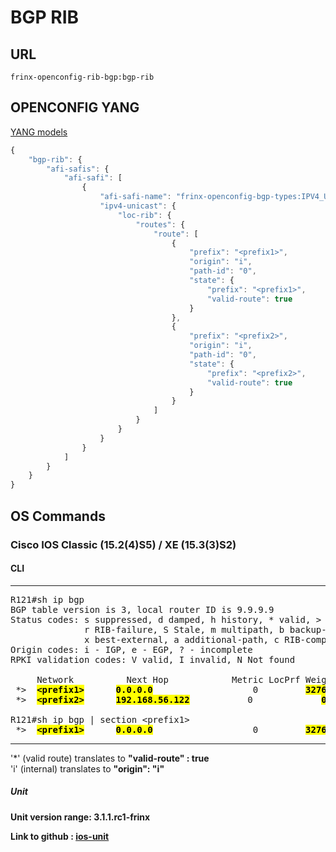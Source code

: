 # BGP RIB

## URL

```
frinx-openconfig-rib-bgp:bgp-rib
```

## OPENCONFIG YANG

[YANG models](https://github.com/FRINXio/openconfig/tree/master/rib/src/main/yang)

```javascript
{
    "bgp-rib": {
        "afi-safis": {
            "afi-safi": [
                {
                    "afi-safi-name": "frinx-openconfig-bgp-types:IPV4_UNICAST",
                    "ipv4-unicast": {
                        "loc-rib": {
                            "routes": {
                                "route": [
                                    {
                                        "prefix": "<prefix1>",
                                        "origin": "i",
                                        "path-id": "0",
                                        "state": {
                                            "prefix": "<prefix1>",
                                            "valid-route": true
                                        }
                                    },
                                    {
                                        "prefix": "<prefix2>",
                                        "origin": "i",
                                        "path-id": "0",
                                        "state": {
                                            "prefix": "<prefix2>",
                                            "valid-route": true
                                        }
                                    }
                                ]
                            }
                        }
                    }
                }
            ]
        }
    }
}
```


## OS Commands

### Cisco IOS Classic (15.2(4)S5) / XE (15.3(3)S2)

#### CLI

---
<pre>
R121#sh ip bgp
BGP table version is 3, local router ID is 9.9.9.9
Status codes: s suppressed, d damped, h history, * valid, > best, i - internal,
              r RIB-failure, S Stale, m multipath, b backup-path, f RT-Filter,
              x best-external, a additional-path, c RIB-compressed,
Origin codes: i - IGP, e - EGP, ? - incomplete
RPKI validation codes: V valid, I invalid, N Not found

     Network          Next Hop            Metric LocPrf Weight Path
 *>  <b><mark>&lt;prefix1&gt;</b></mark>      <b><mark>0.0.0.0</b></mark>                   0         <b><mark>32768</b></mark>  <b><mark>i</b></mark>
 *>  <b><mark>&lt;prefix2&gt;</b></mark>      <b><mark>192.168.56.122</b></mark>           0             <b><mark>0</b></mark>  <b><mark>65777 i</b></mark>

R121#sh ip bgp | section &lt;prefix1&gt;
 *>  <b><mark>&lt;prefix1&gt;</b></mark>      <b><mark>0.0.0.0</b></mark>                   0         <b><mark>32768</b></mark>  <b><mark>i</b></mark>
</pre>
---

'*' (valid route) translates to <b>"valid-route" : true</b>  
'i' (internal) translates to <b>"origin": "i"</be>

##### Unit

Unit version range: 3.1.1.rc1-frinx

Link to github : [ios-unit](https://github.com/FRINXio/cli-units/tree/master/ios/rib)
